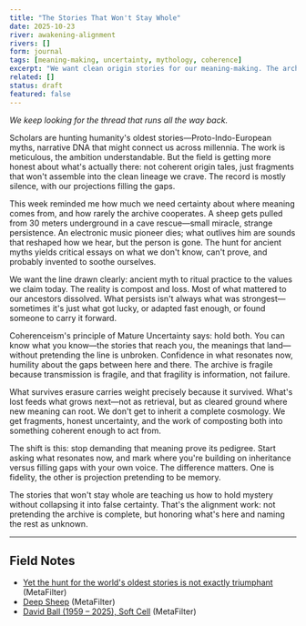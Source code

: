 ```yaml
---
title: "The Stories That Won't Stay Whole"
date: 2025-10-23
river: awakening-alignment
rivers: []
form: journal
tags: [meaning-making, uncertainty, mythology, coherence]
excerpt: "We want clean origin stories for our meaning-making. The archive keeps handing us fragments, projections, and honest gaps instead."
related: []
status: draft
featured: false
---
```


*We keep looking for the thread that runs all the way back.*

Scholars are hunting humanity's oldest stories—Proto-Indo-European myths, narrative DNA that might connect us across millennia. The work is meticulous, the ambition understandable. But the field is getting more honest about what's actually there: not coherent origin tales, just fragments that won't assemble into the clean lineage we crave. The record is mostly silence, with our projections filling the gaps.

This week reminded me how much we need certainty about where meaning comes from, and how rarely the archive cooperates. A sheep gets pulled from 30 meters underground in a cave rescue—small miracle, strange persistence. An electronic music pioneer dies; what outlives him are sounds that reshaped how we hear, but the person is gone. The hunt for ancient myths yields critical essays on what we don't know, can't prove, and probably invented to soothe ourselves.

We want the line drawn clearly: ancient myth to ritual practice to the values we claim today. The reality is compost and loss. Most of what mattered to our ancestors dissolved. What persists isn't always what was strongest—sometimes it's just what got lucky, or adapted fast enough, or found someone to carry it forward.

Coherenceism's principle of Mature Uncertainty says: hold both. You can know what you know—the stories that reach you, the meanings that land—without pretending the line is unbroken. Confidence in what resonates now, humility about the gaps between here and there. The archive is fragile because transmission is fragile, and that fragility is information, not failure.

What survives erasure carries weight precisely because it survived. What's lost feeds what grows next—not as retrieval, but as cleared ground where new meaning can root. We don't get to inherit a complete cosmology. We get fragments, honest uncertainty, and the work of composting both into something coherent enough to act from.

The shift is this: stop demanding that meaning prove its pedigree. Start asking what resonates now, and mark where you're building on inheritance versus filling gaps with your own voice. The difference matters. One is fidelity, the other is projection pretending to be memory.

The stories that won't stay whole are teaching us how to hold mystery without collapsing it into false certainty. That's the alignment work: not pretending the archive is complete, but honoring what's here and naming the rest as unknown.

---

## Field Notes

- [Yet the hunt for the world's oldest stories is not exactly triumphant](https://www.metafilter.com/210805/Yet-the-hunt-for-the-worlds-oldest-stories-is-not-exactly-triumphant) (MetaFilter)
- [Deep Sheep](https://www.metafilter.com/210804/Deep-Sheep) (MetaFilter)
- [David Ball (1959 – 2025), Soft Cell](https://www.metafilter.com/210798/David-Ball-1959-2025-Soft-Cell) (MetaFilter)
